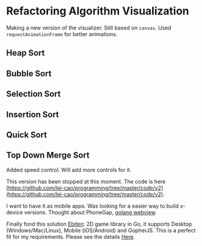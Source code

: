 # Refactoring Algorithm Visualization 

Making a new version of the visualizer. Still based on `canvas`. Used `requestAnimationFrame` for better animations.

## Heap Sort
<ACanvas id="heap"/>

## Bubble Sort
<ACanvas id="bubble"/>

## Selection Sort
<ACanvas id="selection"/>

## Insertion Sort
<ACanvas id="insertion"/>

## Quick Sort
<ACanvas id="quick"/>

## Top Down Merge Sort
<ACanvas id="topDownMergeSort"/>

Added speed control. Will add more controls for it.

This version has been stopped at this moment. The code is here [https://github.com/lei-cao/programming/tree/master/code/v2](https://github.com/lei-cao/programming/tree/master/code/v2).

I want to have it as mobile apps. Was looking for a easier way to build x-device versions. Thought about PhoneGap, [golang webview](https://github.com/zserge/webview).

Finally fond this solution [Ebiten](https://github.com/hajimehoshi/ebiten): 2D game library in Go, it supports Desktop (Windows/Mac/Linux), Mobile (iOS/Android) and GopherJS. 
This is a perfect fit for my requirements. Please see the details [Here](algoman.md).


